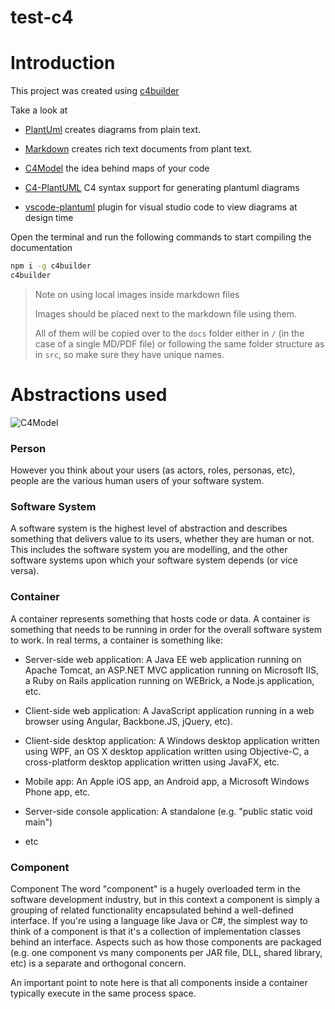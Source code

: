 # test-c4

# Introduction

This project was created using [c4builder](https://adrianvlupu.github.io/C4-Builder/)

Take a look at 

- [PlantUml](http://plantuml.com/) creates diagrams from plain text.

- [Markdown](https://guides.github.com/features/mastering-markdown/) creates rich text documents from plant text.

- [C4Model](https://c4model.com/) the idea behind maps of your code

- [C4-PlantUML](https://github.com/RicardoNiepel/C4-PlantUML) C4 syntax support for generating plantuml diagrams

- [vscode-plantuml](https://github.com/qjebbs/vscode-plantuml) plugin for visual studio code to view diagrams at design time

Open the terminal and run the following commands to start compiling the documentation

```bash
npm i -g c4builder
c4builder
```

> Note on using local images inside markdown files
>
> Images should be placed next to the markdown file using them.
>
> All of them will be copied over to the `docs` folder either in `/` (in the case of a single MD/PDF file) or following the same folder structure as in `src`, so make sure they have unique names.  

# Abstractions used

![C4Model](https://c4model.com/img/abstractions.png)

### Person

However you think about your users (as actors, roles, personas, etc), people are the various human users of your software system. 

### Software System

A software system is the highest level of abstraction and describes something that delivers value to its users, whether they are human or not. This includes the software system you are modelling, and the other software systems upon which your software system depends (or vice versa). 

### Container

A container represents something that hosts code or data. A container is something that needs to be running in order for the overall software system to work. In real terms, a container is something like: 

- Server-side web application: A Java EE web application running on Apache Tomcat, an ASP.NET MVC application running on Microsoft IIS, a Ruby on Rails application running on WEBrick, a Node.js application, etc.

- Client-side web application: A JavaScript application running in a web browser using Angular, Backbone.JS, jQuery, etc).

- Client-side desktop application: A Windows desktop application written using WPF, an OS X desktop application written using Objective-C, a cross-platform desktop application written using JavaFX, etc.
- Mobile app: An Apple iOS app, an Android app, a Microsoft Windows Phone app, etc.

- Server-side console application: A standalone (e.g. "public static void main") 

- etc

### Component

Component
The word "component" is a hugely overloaded term in the software development industry, but in this context a component is simply a grouping of related functionality encapsulated behind a well-defined interface. If you're using a language like Java or C#, the simplest way to think of a component is that it's a collection of implementation classes behind an interface. Aspects such as how those components are packaged (e.g. one component vs many components per JAR file, DLL, shared library, etc) is a separate and orthogonal concern. 

An important point to note here is that all components inside a container typically execute in the same process space. 